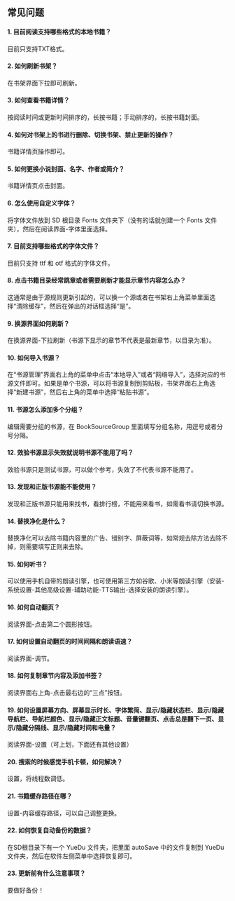 ## 常见问题

#### 1. 目前阅读支持哪些格式的本地书籍？
目前只支持TXT格式。

#### 2. 如何刷新书架？
在书架界面下拉即可刷新。

#### 3. 如何查看书籍详情？
按阅读时间或更新时间排序的，长按书籍；手动排序的，长按书籍封面。

#### 4. 如何对书架上的书进行删除、切换书架、禁止更新的操作？
书籍详情页操作即可。

#### 5. 如何更换小说封面、名字、作者或简介？
书籍详情页点击封面。

#### 6. 怎么使用自定义字体？
将字体文件放到 SD 根目录 Fonts 文件夹下（没有的话就创建一个 Fonts 文件夹），然后在阅读界面-字体里面选择。

#### 7. 目前支持哪些格式的字体文件？
目前只支持 ttf 和 otf 格式的字体文件。

#### 8. 点击书籍目录经常跳章或者需要刷新才能显示章节内容怎么办？
这通常是由于源规则更新引起的，可以换一个源或者在书架右上角菜单里面选择“清除缓存”，然后在弹出的对话框选择“是”。

#### 9. 换源界面如何刷新？
在换源界面-下拉刷新（书源下显示的章节不代表是最新章节，以目录为准）。

#### 10. 如何导入书源？
在“书源管理”界面右上角的菜单中点击“本地导入”或者“网络导入”，选择对应的书源文件即可。如果是单个书源，可以将书源复制到剪贴板，书架界面右上角选择“新建书源”，然后右上角的菜单中选择“粘贴书源”。

#### 11. 书源怎么添加多个分组？
编辑需要分组的书源，在 BookSourceGroup 里面填写分组名称，用逗号或者分号分隔。

#### 12. 效验书源显示失效就说明书源不能用了吗？
效验书源只是测试书源，可以做个参考，失效了不代表书源不能用了。

#### 13. 发现和正版书源能不能使用？
发现和正版书源只能用来找书，看排行榜，不能用来看书，如需看书请切换书源。

#### 14. 替换净化是什么？
替换净化可以去除书籍内容里的广告、错别字、屏蔽词等，如常规去除方法去除不掉，则需要填写正则来去除。

#### 15. 如何听书？
可以使用手机自带的朗读引擎，也可使用第三方如谷歌、小米等朗读引擎（安装-系统设置-其他高级设置-辅助功能-TTS输出-选择安装的朗读引擎）。

#### 16. 如何自动翻页？
阅读界面-点击第二个圆形按钮。

#### 17. 如何设置自动翻页的时间间隔和朗读语速？
阅读界面-调节。

#### 18. 如何复制章节内容及添加书签？
阅读界面右上角-点击最右边的“三点”按钮。

#### 19. 如何设置屏幕方向、屏幕显示时长、字体繁简、显示/隐藏状态栏、显示/隐藏导航栏、导航栏颜色、显示/隐藏正文标题、音量键翻页、点击总是翻下一页、显示/隐藏分隔线、显示/隐藏时间和电量？
阅读界面-设置（可上划，下面还有其他设置）

#### 20. 搜索的时候感觉手机卡顿，如何解决？
设置，将线程数调低。

#### 21. 书籍缓存路径在哪？
设置-内容缓存路径，可以自己调整更换。

#### 22. 如何恢复自动备份的数据？
在SD根目录下有一个 YueDu 文件夹，把里面 autoSave 中的文件复制到 YueDu 文件夹，然后在软件左侧菜单中选择恢复即可。

#### 23. 更新前有什么注意事项？
要做好备份！
